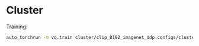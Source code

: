 # Cluster

Training:

```bash
auto_torchrun -m vq.train cluster/clip_8192_imagenet_ddp configs/cluster/clip_8192_imagenet_ddp.py
```
